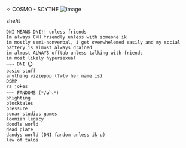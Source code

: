 ✧ COSMO - SCYTHE
![image](https://github.com/user-attachments/assets/0e306ecf-ff7a-42a0-a33c-ec0ab75ac598)

she/it
~~~ B4 INT ‼️
DNI MEANS DNI!! unless friends
Im always C+H friendly unless with someone ik
im mostly semi-nonverbal, i get overwhelemed easily and my social battery is almost always drained
im almost ALWAYS offtab unless talking with friends
im most likely hypersexual
~~~ DNI ⭕
basic stuff
anything viziepop (?wtv her name is)
DSMP
ra jokes
~~~ FANDOMS (*/ω＼*)
phighting
blocktales
pressure
sonar studios games
loomian legacy
doodle world
dead plate
dandys world (DNI fandom unless ik u)
law of talos

